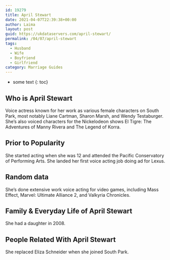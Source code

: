 ```yaml
---
id: 19279
title: April Stewart
date: 2021-04-07T22:39:38+00:00
author: Laima
layout: post
guid: https://ukdataservers.com/april-stewart/
permalink: /04/07/april-stewart
tags:
  - Husband
  - Wife
  - Boyfriend
  - Girlfriend
category: Marriage Guides
---
```


* some text
{: toc}


## Who is April Stewart
                  
                  
                  
Voice actress known for her work as various female characters on South Park, most notably Liane Cartman, Sharon Marsh, and Wendy Testaburger. She&#8217;s also voiced characters for the Nickelodeon shows El Tigre: The Adventures of Manny Rivera and The Legend of Korra. 
                  
              
            
              
            
                
                
                
## Prior to Popularity
                  
                  
                  
She started acting when she was 12 and attended the Pacific Conservatory of Performing Arts. She landed her first voice acting job doing ad for Lexus.
                  
              
            
              
            
                
                
                
## Random data
                  
                  
                  
She&#8217;s done extensive work voice acting for video games, including Mass Effect, Marvel: Ultimate Alliance 2, and Valkyria Chronicles.
                  
              
            
              
            
                
                
                
## Family & Everyday Life of April Stewart
                  
                  
                  
She had a daughter in 2008.
                  
              
            
              
            
                
                
                
## People Related With April Stewart
                  
                  
                  
She replaced Eliza Schneider when she joined South Park.
                  
              
            
              
            
                
              
            
              
              
            
            
              
            
          
          
          